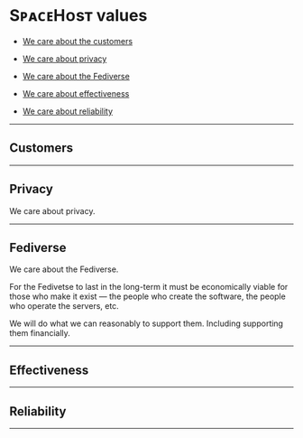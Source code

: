 # SᴘᴀᴄᴇHᴏsᴛ values

* [We care about the customers](#customers)

* [We care about privacy](#privacy)

* [We care about the Fediverse](#fediverse)

* [We care about effectiveness](#effectiveness)

* [We care about reliability](#reliability)

---

## Customers

---

## Privacy

We care about privacy.

---

## Fediverse

We care about the Fediverse.

For the Fedivetse to last in the long-term it must be economically viable for those who make it exist — the people who create the software, the people who operate the servers, etc.

We will do what we can reasonably to support them.
Including supporting them financially.

---

## Effectiveness

---

## Reliability

---

